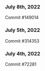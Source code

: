 ### July 8th, 2022

Commit #149014

### July 5th, 2022

Commit #314353


### July 4th, 2022

Commit #72281
